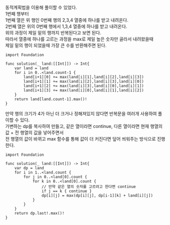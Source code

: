 동적계획법을 이용해 풀이할 수 있었다.   
1번째 행부터   
1번째 열은 위 행인 0번째 행의 2,3,4 열중에 하나를 받고 내려온다.   
2번째 열은 위의 0번째 행에서 1,3,4 열중에 하나를 받고 내려온다.   
위의 과정이 제일 밑의 행까지 반복된다고 보면 된다.   
따라서 열중에 하나를 고르는 과정을 max로 제일 높은 숫자만 골라서 내려왔을때   
제일 밑의 행이 되었을때 가장 큰 수를 반환해주면 된다.   
```
import Foundation

func solution(_ land:[[Int]]) -> Int{
    var land = land
    for i in 0..<land.count-1 {
        land[i+1][0] += max(land[i][1],land[i][2],land[i][3])
        land[i+1][1] += max(land[i][2],land[i][3],land[i][0])
        land[i+1][2] += max(land[i][3],land[i][0],land[i][1])
        land[i+1][3] += max(land[i][0],land[i][1],land[i][2])
    }
    return land[land.count-1].max()!
}
```
만약 행의 크기가 4가 아닌 더 크거나 정해져있지 않다면 반복문을 여러개 사용하여 풀이할 수 있다.   
가변하는 dp를 복사하여 만들고, 같은 열이라면 continue, 다른 열이라면 현재 행열의 값 + 전 행열의 값을 넣어주면서   
전 행열의 값이 바뀌고 max 함수를 통해 값이 더 커진다면 덮어 씌워주는 방식으로 진행한다.   
```
import Foundation

func solution(_ land:[[Int]]) -> Int{
    var dp = land
    for i in 1..<land.count {
        for j in 0..<land[0].count {
            for k in 0..<land[0].count {
                // 만약 같은 열의 숫자를 고르려고 한다면 continue
                if j == k { continue }
                dp[i][j] = max(dp[i][j], dp[i-1][k] + land[i][j])
            }
        }
    }
    return dp.last!.max()!
}
```
